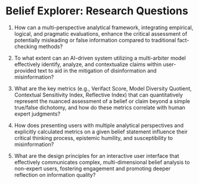 # Belief Explorer: Research Questions

1. How can a multi-perspective analytical framework, integrating empirical, logical, and pragmatic evaluations, enhance the critical assessment of potentially misleading or false information compared to traditional fact-checking methods?

2. To what extent can an AI-driven system utilizing a multi-arbiter model effectively identify, analyze, and contextualize claims within user-provided text to aid in the mitigation of disinformation and misinformation?

3. What are the key metrics (e.g., Verifact Score, Model Diversity Quotient, Contextual Sensitivity Index, Reflective Index) that can quantitatively represent the nuanced assessment of a belief or claim beyond a simple true/false dichotomy, and how do these metrics correlate with human expert judgments?

4. How does presenting users with multiple analytical perspectives and explicitly calculated metrics on a given belief statement influence their critical thinking process, epistemic humility, and susceptibility to misinformation?

5. What are the design principles for an interactive user interface that effectively communicates complex, multi-dimensional belief analysis to non-expert users, fostering engagement and promoting deeper reflection on information quality?
